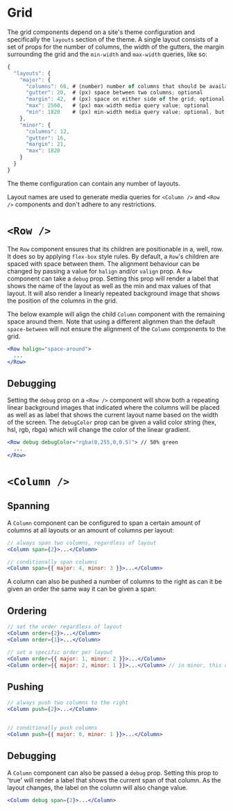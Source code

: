 # Grid

The grid components depend on a site's theme configuration and specifically the `layouts` section of the theme. A single layout consists of a set of props for the number of columns, the width of the gutters, the margin surrounding the grid and the `min-width` and `max-width` queries, like so:

```javascript
{
  "layouts": {
    "major": {
      "columns": 66, # (number) number of columns that should be available between the values of max and min; required
      "gutter": 20,  # (px) space between two columns; optional
      "margin": 42,  # (px) space on either side of the grid; optional
      "max": 2560,   # (px) max-width media query value; optional
      "min": 1820    # (px) min-width media query value; optional, but either min or max should be present
    },
    "minor": {
      "columns": 12,
      "gutter": 16,
      "margin": 21,
      "max": 1820
    }
  }
}
```

The theme configuration can contain any number of layouts.

Layout names are used to generate media queries for `<Column />` and `<Row />` components and don't adhere to any restrictions.


# `<Row />`

The `Row` component ensures that its children are positionable in a, well, row. It does so by applying `flex-box` style rules. By default, a `Row`'s children are spaced with space between them. The alignment behaviour can be changed by passing a value for `halign` and/or `valign` prop.
A `Row` component can take a `debug` prop. Setting this prop will render a label that shows the name of the layout as well as the min and max values of that layout. It will also render a linearly repeated background image that shows the position of the columns in the grid.

The below example will align the child `Column` component with the remaining space around them. Note that using a different alignmen than the default `space-between` will not ensure the alignment of the `Column` components to the grid.

```jsx
<Row halign="space-around">
  ...
</Row>
```

## Debugging

Setting the `debug` prop on a `<Row />` component will show both a repeating linear background images that indicated where the columns will be placed as well as as label that shows the current layout name based on the width of the screen. The `debugColor` prop can be given a valid color string (hex, hsl, rgb, rbga) which will change the color of the linear gradient.

```jsx
<Row debug debugColor="rgba(0,255,0,0.5)"> // 50% green
  ...
</Row>
```



# `<Column />`

## Spanning

A `Column` component can be configured to span a certain amount of columns at all layouts or an amount of columns per layout:

```jsx
// always span two columns, regardless of layout
<Column span={2}>...</Column>

// conditionally span columns
<Column span={{ major: 4, minor: 3 }}>...</Column>
```

A column can also be pushed a number of columns to the right as can it be given an order the same way it can be given a span:

## Ordering

```jsx
// set the order regardless of layout
<Column order={2}>...</Column>
<Column order={1}>...</Column>

// set a specific order per layout
<Column order={{ major: 1, minor: 2 }}>...</Column>
<Column order={{ major: 2, minor: 1 }}>...</Column> // in minor, this column will be the first
```

## Pushing

```jsx
// always push two columns to the right
<Column push={2}>...</Column>


// conditionally push columns
<Column push={{ major: 0, minor: 1 }}>...</Column>
```

## Debugging

A `Column` component can also be passed a `debug` prop. Setting this prop to 'true' will render a label that shows the current span of that column. As the layout changes, the label on the column will also change value.

```jsx
<Column debug span={2}>...</Column>
```